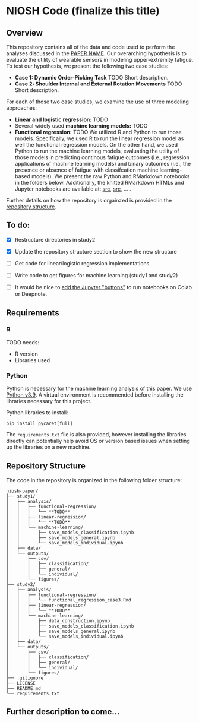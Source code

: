 # NIOSH Code (finalize this title)

## Overview
This repository contains all of the data and code used to perform the analyses discussed in the [PAPER NAME](URL). Our overarching hypothesis is to evaluate the utility of wearable sensors in modeling upper-extremity fatigue. To test our hypothesis, we present the following two case studies:
  - **Case 1: Dynamic Order-Picking Task** TODO Short description.
  - **Case 2: Shoulder Internal and External Rotation Movements** TODO Short description.  

For each of those two case studies, we examine the use of three modeling approaches:  
  - **Linear and logistic regression:** TODO
  - Several widely used **machine learning models:** TODO
  - **Functional regression:** TODO
We utilized R and Python to run those models. Specifically, we used R to run the linear regression model as well the functional regression models. On the other hand, we used Python to run the machine learning models, evaluating the utility of those models in predicting continous fatigue outcomes (i.e., regression applications of machine learning models) and binary outcomes (i.e., the presence or absence of fatigue with classifcation machine learning-based models). We present the raw Python and RMarkdown notebooks in the folders below. Additionally, the knitted RMarkdown HTMLs and Jupyter notebooks are available at: [src](link), [src](link), ... . 

Further details on how the repository is orgainzed is provided in the [repository structure](#repository-structure).

## To do:
 - [x] Restructure directories in study2
 - [x] Update the repository structure section to show the new structure
 - [ ] Get code for linear/logistic regression implementations
 - [ ] Write code to get figures for machine learning (study1 and study2)
 - [ ] It would be nice to [add the Jupyter "buttons"](https://openincolab.com/) to run notebooks on Colab or Deepnote. 



## Requirements

### R
TODO needs:
 - R version
 - Libraries used


### Python
Python is necessary for the machine learning analysis of this paper. We use [Python v3.9](https://www.python.org/downloads/release/python-3910/). A virtual environment is recommended before installing the libraries necessary for this project.

Python libraries to install:
```
pip install pycaret[full]
```

The `requirements.txt` file is also provided, however installing the libraries directly can potentially help avoid OS or version based issues when setting up the libraries on a new machine.


## Repository Structure 

The code in the repository is organized in the following folder structure:

```
niosh-paper/
├── study1/
│   ├── analysis/
│   │   ├── functional-regression/
│   │   │   └── **TODO**
│   │   ├── linear-regression/
│   │   │   └── **TODO**
│   │   └── machine-learning/
│   │       ├── save_models_classification.ipynb
│   │       ├── save_models_general.ipynb
│   │       └── save_models_individual.ipynb
│   ├── data/
│   └── outputs/
│       ├── csv/
│       │   ├── classification/
│       │   ├── general/
│       │   └── individual/
│       └── figures/
├── study2/
│   ├── analysis/
│   │   ├── functional-regression/
│   │   │   └── functional_regression_case3.Rmd
│   │   ├── linear-regression/
│   │   │   └── **TODO**
│   │   └── machine-learning/
│   │       ├── data_construction.ipynb
│   │       ├── save_models_classification.ipynb
│   │       ├── save_models_general.ipynb
│   │       └── save_models_individual.ipynb
│   ├── data/
│   └── outputs/
│       ├── csv/
│       │   ├── classification/
│       │   ├── general/
│       │   └── individual/
│       └── figures/
├── .gitignore
├── LICENSE
├── README.md
└── requirements.txt
```

## Further description to come...

